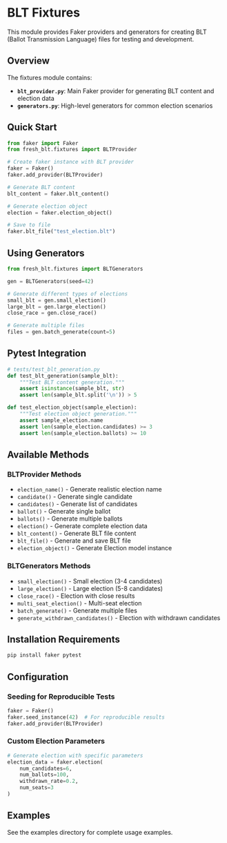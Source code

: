 # BLT Fixtures

This module provides Faker providers and generators for creating BLT (Ballot Transmission Language) files for testing and development.

## Overview

The fixtures module contains:

- **`blt_provider.py`**: Main Faker provider for generating BLT content and election data
- **`generators.py`**: High-level generators for common election scenarios

## Quick Start

```python
from faker import Faker
from fresh_blt.fixtures import BLTProvider

# Create faker instance with BLT provider
faker = Faker()
faker.add_provider(BLTProvider)

# Generate BLT content
blt_content = faker.blt_content()

# Generate election object
election = faker.election_object()

# Save to file
faker.blt_file("test_election.blt")
```

## Using Generators

```python
from fresh_blt.fixtures import BLTGenerators

gen = BLTGenerators(seed=42)

# Generate different types of elections
small_blt = gen.small_election()
large_blt = gen.large_election()
close_race = gen.close_race()

# Generate multiple files
files = gen.batch_generate(count=5)
```


## Pytest Integration

```python
# tests/test_blt_generation.py
def test_blt_generation(sample_blt):
    """Test BLT content generation."""
    assert isinstance(sample_blt, str)
    assert len(sample_blt.split('\n')) > 5

def test_election_object(sample_election):
    """Test election object generation."""
    assert sample_election.name
    assert len(sample_election.candidates) >= 3
    assert len(sample_election.ballots) >= 10
```

## Available Methods

### BLTProvider Methods

- `election_name()` - Generate realistic election name
- `candidate()` - Generate single candidate
- `candidates()` - Generate list of candidates
- `ballot()` - Generate single ballot
- `ballots()` - Generate multiple ballots
- `election()` - Generate complete election data
- `blt_content()` - Generate BLT file content
- `blt_file()` - Generate and save BLT file
- `election_object()` - Generate Election model instance

### BLTGenerators Methods

- `small_election()` - Small election (3-4 candidates)
- `large_election()` - Large election (5-8 candidates)
- `close_race()` - Election with close results
- `multi_seat_election()` - Multi-seat election
- `batch_generate()` - Generate multiple files
- `generate_withdrawn_candidates()` - Election with withdrawn candidates


## Installation Requirements

```bash
pip install faker pytest
```

## Configuration

### Seeding for Reproducible Tests

```python
faker = Faker()
faker.seed_instance(42)  # For reproducible results
faker.add_provider(BLTProvider)
```

### Custom Election Parameters

```python
# Generate election with specific parameters
election_data = faker.election(
    num_candidates=6,
    num_ballots=100,
    withdrawn_rate=0.2,
    num_seats=3
)
```

## Examples

See the examples directory for complete usage examples.